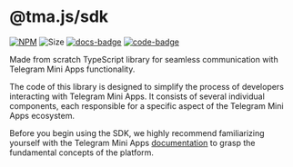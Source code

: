 # @tma.js/sdk

[code-badge]: https://img.shields.io/badge/source-black?logo=github

[docs-badge]: https://img.shields.io/badge/documentation-blue?logo=gitbook&logoColor=white

[link]: https://github.com/Telegram-Mini-Apps/tma.js/tree/master/tma.js/sdk

[docs-link]: https://docs.telegram-mini-apps.com/packages/tma-js-sdk

[npm-link]: https://npmjs.com/package/@tma.js/sdk

[npm-badge]: https://img.shields.io/npm/v/@tma.js/sdk?logo=npm

[size-badge]: https://img.shields.io/bundlephobia/minzip/@tma.js/sdk

[![NPM][npm-badge]][npm-link]
![Size][size-badge]
[![docs-badge]][docs-link]
[![code-badge]][link]

Made from scratch TypeScript library for seamless communication with Telegram Mini Apps
functionality.

The code of this library is designed to simplify the process of developers interacting with Telegram
Mini Apps. It consists of several individual components, each responsible for a specific aspect of
the Telegram Mini Apps ecosystem.

Before you begin using the SDK, we highly recommend familiarizing yourself with the Telegram Mini
Apps [documentation](https://docs.telegram-mini-apps.com/platform/about)
to grasp the fundamental concepts of the platform.